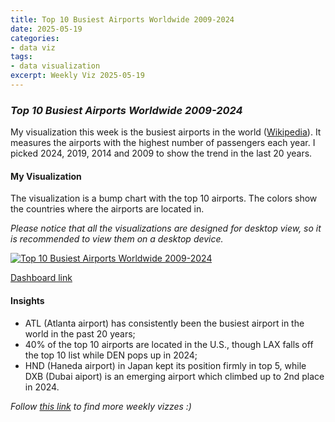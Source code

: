 ```yaml
---
title: Top 10 Busiest Airports Worldwide 2009-2024
date: 2025-05-19
categories:
- data viz
tags:
- data visualization
excerpt: Weekly Viz 2025-05-19
---
```


### *Top 10 Busiest Airports Worldwide 2009-2024*

My visualization this week is the busiest airports in the world ([Wikipedia](https://en.wikipedia.org/wiki/List_of_busiest_airports_by_passenger_traffic)). It measures the airports with the highest number of passengers each year. I picked 2024, 2019, 2014 and 2009 to show the trend in the last 20 years.  

#### My Visualization

The visualization is a bump chart with the top 10 airports. The colors show the countries where the airports are located in.   

*Please notice that all the visualizations are designed for desktop view, so it is recommended to view them on a desktop device.*  

<div class='tableauPlaceholder' id='viz1747800687317' style='position: relative'>
  <noscript><a href='#'>
    <img alt='Top 10 Busiest Airports Worldwide 2009-2024 ' src='https:&#47;&#47;public.tableau.com&#47;static&#47;images&#47;20&#47;20250519Top10BusiestAirportsWorldwide2009-2024&#47;Top10BusiestAirportsWorldwide2009-2024&#47;1_rss.png' style='border: none' />
  </a></noscript>
  <object class='tableauViz'  style='display:none;'>
    <param name='host_url' value='https%3A%2F%2Fpublic.tableau.com%2F' />
    <param name='embed_code_version' value='3' />
    <param name='site_root' value='' />
    <param name='name' value='20250519Top10BusiestAirportsWorldwide2009-2024&#47;Top10BusiestAirportsWorldwide2009-2024' />
    <param name='tabs' value='no' />
    <param name='toolbar' value='yes' />
    <param name='static_image' value='https:&#47;&#47;public.tableau.com&#47;static&#47;images&#47;20&#47;20250519Top10BusiestAirportsWorldwide2009-2024&#47;Top10BusiestAirportsWorldwide2009-2024&#47;1.png' />
    <param name='animate_transition' value='yes' />
    <param name='display_static_image' value='yes' />
    <param name='display_spinner' value='yes' />
    <param name='display_overlay' value='yes' />
    <param name='display_count' value='yes' />
    <param name='language' value='en-US' />
  </object></div>        
  <script type='text/javascript'>         
    var divElement = document.getElementById('viz1747800687317');    
    var vizElement = divElement.getElementsByTagName('object')[0];       
    if ( divElement.offsetWidth > 800 ) { vizElement.style.width='800px';vizElement.style.height='627px';} else if ( divElement.offsetWidth > 500 ) { vizElement.style.width='800px';vizElement.style.height='627px';} else { vizElement.style.width='100%';vizElement.style.height='727px';}         
    var scriptElement = document.createElement('script');                 
    scriptElement.src = 'https://public.tableau.com/javascripts/api/viz_v1.js';      
    vizElement.parentNode.insertBefore(scriptElement, vizElement);           
  </script>


[Dashboard link](https://public.tableau.com/views/20250519Top10BusiestAirportsWorldwide2009-2024/Top10BusiestAirportsWorldwide2009-2024?:language=en-US&:sid=&:redirect=auth&:display_count=n&:origin=viz_share_link)

#### Insights
* ATL (Atlanta airport) has consistently been the busiest airport in the world in the past 20 years;
* 40% of the top 10 airports are located in the U.S., though LAX falls off the top 10 list while DEN pops up in 2024;
* HND (Haneda airport) in Japan kept its position firmly in top 5, while DXB (Dubai aiport) is an emerging airport which climbed up to 2nd place in 2024.  

*Follow [this link](https://yudong-94.github.io/personal-website/project/WeeklyViz2025/) to find more weekly vizzes :)*
